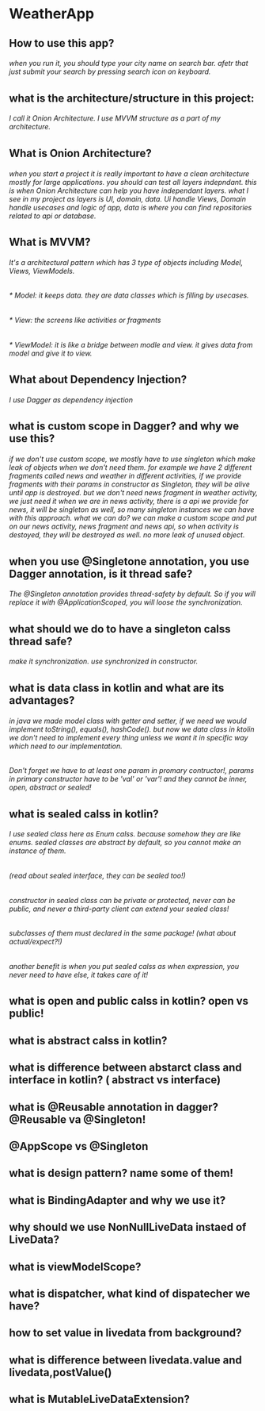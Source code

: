 # WeatherApp
## How to use this app? 
###### when you run it, you should type your city name on search bar. afetr that just submit your search by pressing search icon on keyboard.

## what is the architecture/structure in this project:
###### I call it Onion Architecture. I use MVVM structure as a part of my architecture.

## What is Onion Architecture?
###### when you start a project it is really important to have a clean architecture mostly for large applications. you should can test all layers indepndant. this is when Onion Architecture can help you have independant layers. what I see in my project as layers is UI, domain, data. Ui handle Views, Domain handle usecases and logic of app, data is where you can find repositories related to api or database.

## What is MVVM?
###### It's a architectural pattern which has 3 type of objects including Model, Views, ViewModels.
###### * Model: it keeps data. they are data classes which is filling by usecases.
###### * View: the screens like activities or fragments
###### * ViewModel: it is like a bridge between modle and view. it gives data from model and give it to view. 

## What about Dependency Injection?
###### I use Dagger as dependency injection

## what is custom scope in Dagger? and why we use this?
###### if we don't use custom scope, we mostly have to use singleton which make leak of objects when we don't need them. for example we have 2 different fragments called news and weather in different activities, if we provide fragments with their params in constructor as Singleton, they will be alive until app is destroyed. but we don't need news fragment in weather activity, we just need it when we are in news activity, there is a api we provide for news, it will be singleton as well, so many singleton instances we can have with this approach. what we can do? we can make a custom scope and put on our news activity, news fragment and  news api, so when activity is destoyed, they will be destroyed as well. no more leak of unused object.

## when you use @Singletone annotation, you use Dagger annotation, is it thread safe?
###### The @Singleton annotation provides thread-safety by default. So if you will replace it with @ApplicationScoped, you will loose the synchronization.

## what should we do to have a singleton calss thread safe?
###### make it synchronization. use synchronized in constructor.

## what is data class in kotlin and what are its advantages?
###### in java we made model class with getter and setter, if we need we would implement toString(), equals(), hashCode(). but now we data class in ktolin we don't need to implement every thing unless we want it in specific way which need to our implementation.
###### Don't forget we have to at least one param in promary contructor!, params in primary constructor have to be 'val' or 'var'! and they cannot be inner, open, abstract or sealed!

## what is sealed calss in kotlin?
###### I use sealed class here as Enum calss. because somehow they are like enums. sealed classes are abstract by default, so you cannot make an instance of them.
###### (read about sealed interface, they can be sealed too!)
###### constructor in sealed class can be private or protected, never can be public, and never a third-party client can extend your sealed class! 
###### subclasses of them must declared in the same package! (what about actual/expect?!)
###### another benefit is when you put sealed calss as when expression, you never need to have else, it takes care of it!

## what is open and public calss in kotlin? open vs public!

## what is abstract calss in kotlin?

## what is difference between abstarct class and interface in kotlin? ( abstract vs interface)

## what is @Reusable annotation in dagger? @Reusable va @Singleton!

## @AppScope vs @Singleton

## what is design pattern? name some of them!

## what is BindingAdapter and why we use it?

## why should we use NonNullLiveData instaed of LiveData?

## what is viewModelScope?

## what is dispatcher, what kind of dispatecher we have?

## how to set value in livedata from background?

## what is difference between livedata.value and livedata,postValue()

## what is MutableLiveDataExtension?


